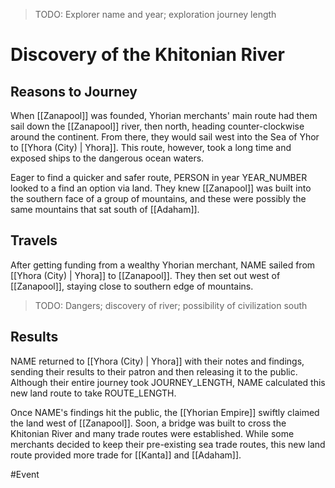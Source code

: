 > TODO: Explorer name and year; exploration journey length

# Discovery of the Khitonian River
## Reasons to Journey 
When [[Zanapool]] was founded, Yhorian merchants' main route had them sail down the [[Zanapool]] river, then north, heading counter-clockwise around the continent. From there, they would sail west into the Sea of Yhor to [[Yhora (City) | Yhora]]. This route, however, took a long time and exposed ships to the dangerous ocean waters. 

Eager to find a quicker and safer route, PERSON in year YEAR_NUMBER looked to a find an option via land. They knew [[Zanapool]] was built into the southern face of a group of mountains, and these were possibly the same mountains that sat south of [[Adaham]]. 

## Travels
After getting funding from a wealthy Yhorian merchant, NAME sailed from [[Yhora (City) | Yhora]] to [[Zanapool]]. They then set out west of [[Zanapool]], staying close to southern edge of mountains. 

> TODO: Dangers; discovery of river; possibility of civilization south

## Results
NAME returned to [[Yhora (City) | Yhora]] with their notes and findings, sending their results to their patron and then releasing it to the public. Although their entire journey took JOURNEY_LENGTH, NAME calculated this new land route to take ROUTE_LENGTH. 

Once NAME's findings hit the public, the [[Yhorian Empire]] swiftly claimed the land west of [[Zanapool]]. Soon, a bridge was built to cross the Khitonian River and many trade routes were established. While some merchants decided to keep their pre-existing sea trade routes, this new land route provided more trade for [[Kanta]] and [[Adaham]]. 

#Event